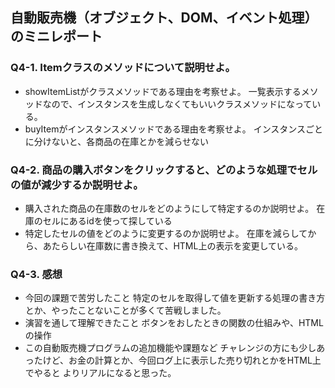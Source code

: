 ## 自動販売機（オブジェクト、DOM、イベント処理）のミニレポート
### Q4-1. Itemクラスのメソッドについて説明せよ。
* showItemListがクラスメソッドである理由を考察せよ。
 一覧表示するメソッドなので、インスタンスを生成しなくてもいいクラスメソッドになっている。
* buyItemがインスタンスメソッドである理由を考察せよ。
  インスタンスごとに分けないと、各商品の在庫とかを減らせない
### Q4-2. 商品の購入ボタンをクリックすると、どのような処理でセルの値が減少するか説明せよ。
* 購入された商品の在庫数のセルをどのようにして特定するのか説明せよ。
  在庫のセルにあるidを使って探している
* 特定したセルの値をどのように変更するのか説明せよ。
  在庫を減らしてから、あたらしい在庫数に書き換えて、HTML上の表示を変更している。
### Q4-3. 感想
* 今回の課題で苦労したこと
特定のセルを取得して値を更新する処理の書き方とか、やったことないことが多くて苦戦しました。
* 演習を通して理解できたこと
  ボタンをおしたときの関数の仕組みや、HTMLの操作
* この自動販売機プログラムの追加機能や課題など
チャレンジの方にも少しあったけど、お金の計算とか、今回ログ上に表示した売り切れとかをHTML上でやると
よりリアルになると思った。
